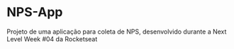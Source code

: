 # NPS-App
Projeto de uma aplicação para coleta de NPS, desenvolvido durante a Next Level Week #04 da Rocketseat
